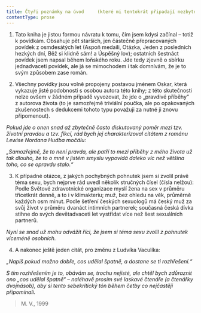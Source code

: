 ```yaml
---
title: Čtyři poznámky na úvod     (které mi tentokrát připadají nezbytné)
contentType: prose
---
```


<section>

1) Tato kniha je jistou formou návratu k tomu, čím jsem kdysi začínal – totiž k povídkám. Obsahuje pět starších, jen částečně přepracovaných povídek z osmdesátých let (Aspoň medaili, Otázka, Jeden z posledních hezkých dní, Běž si klidně sám! a Úspěšný lov); ostatních šestnáct povídek jsem napsal během loňského roku. Jde tedy zjevně o sbírku jednadvaceti povídek, ale já se mimochodem i tak domnívám, že je to svým způsobem zase román.

</section>

<section>

2) Všechny povídky jsou volně propojeny postavou jménem Oskar, která vykazuje jisté podobnosti s osobou autora této knihy; z této skutečnosti nelze ovšem v žádném případě vyvozovat, že jde o „pravdivé příběhy“ z autorova života (to je samozřejmě triviální poučka, ale po opakovaných zkušenostech s dedukcemi tohoto typu považuji za nutné ji znovu připomenout).

_Pokud jde o onen snad až zbytečně často diskutovaný poměr mezi tzv. životní pravdou a tzv. fikcí, rád bych jej charakterizoval citátem z románu Lewise Nordana Hudba močálu:_

_„Samozřejmě, že to není pravda, ale patří to mezi příběhy z mého života už tak dlouho, že to o mně v jistém smyslu vypovídá daleko víc než většina toho, co se opravdu stalo.“_

</section>

<section>

3) K případné otázce, z jakých pochybných pohnutek jsem si zvolil právě téma sexu, bych nejprve rád uvedl několik stručných čísel (čísla nelžou): Podle Světové zdravotnické organizace myslí žena na sex v průměru třicetkrát denně, a to i v klimakteriu; muž, bez ohledu na věk, průměrně každých osm minut. Podle šetření českých sexuologů má český muž za svůj život v průměru dvanáct intimních partnerek; současná česká dívka stihne do svých devětadvaceti let vystřídat více než šest sexuálních partnerů.

_Nyní se snad už mohu odvážit říci, že jsem si téma sexu zvolil z pohnutek víceméně osobních._

</section>

<section>

4) A nakonec ještě jeden citát, pro změnu z Ludvíka Vaculíka:

_„Napiš pokud možno dobře, cos udělal špatně, a dostane se ti rozhřešení.“_

_S tím rozhřešením je to, obávám se, trochu nejisté, ale chtěl bych zdůraznit ono „cos udělal špatně“ – naléhavě prosím své laskavé čtenáře (a čtenářky dvojnásob), aby si tento sebekritický tón během četby co nejčastěji připomínali._

> M. V., 1999

</section>
